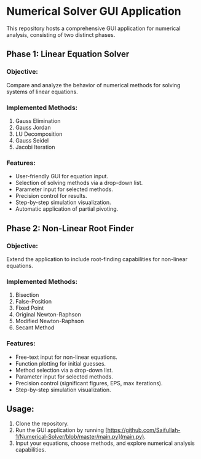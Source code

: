 # Numerical Solver GUI Application

This repository hosts a comprehensive GUI application for numerical analysis, consisting of two distinct phases.

## Phase 1: Linear Equation Solver

### Objective:
Compare and analyze the behavior of numerical methods for solving systems of linear equations.

### Implemented Methods:
1. Gauss Elimination
2. Gauss Jordan
3. LU Decomposition
4. Gauss Seidel
5. Jacobi Iteration

### Features:
- User-friendly GUI for equation input.
- Selection of solving methods via a drop-down list.
- Parameter input for selected methods.
- Precision control for results.
- Step-by-step simulation visualization.
- Automatic application of partial pivoting.

## Phase 2: Non-Linear Root Finder

### Objective:
Extend the application to include root-finding capabilities for non-linear equations.

### Implemented Methods:
1. Bisection
2. False-Position
3. Fixed Point
4. Original Newton-Raphson
5. Modified Newton-Raphson
6. Secant Method

### Features:
- Free-text input for non-linear equations.
- Function plotting for initial guesses.
- Method selection via a drop-down list.
- Parameter input for selected methods.
- Precision control (significant figures, EPS, max iterations).
- Step-by-step simulation visualization.

## Usage:
1. Clone the repository.
2. Run the GUI application by running [https://github.com/Saifullah-1/Numerical-Solver/blob/master/main.py](main.py).
3. Input your equations, choose methods, and explore numerical analysis capabilities.
